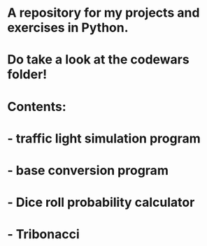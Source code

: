 # A repository for my projects and exercises in Python.
# Do take a look at the codewars folder!
# Contents:
# - traffic light simulation program 
# - base conversion program 
# - Dice roll probability calculator
# - Tribonacci 
